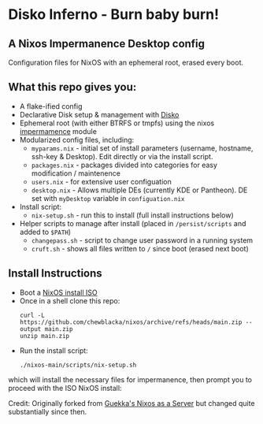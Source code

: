 # Disko Inferno - Burn baby burn! 
## A Nixos Impermanence Desktop config
Configuration files for NixOS with an ephemeral root, erased every boot.

## What this repo gives you:
- A flake-ified config
- Declarative Disk setup & management with [Disko](https://github.com/nix-community/disko)
- Ephemeral root (with either BTRFS or tmpfs) using the nixos [impermamence](https://github.com/nix-community/impermanence) module
- Modularized config files, including:
  - `myparams.nix` - initial set of install parameters (username, hostname, ssh-key & Desktop). Edit directly or via the install script.
  - `packages.nix` - packages divided into categories for easy modification / maintenence
  - `users.nix` - for extensive user configuation
  - `desktop.nix` - Allows multiple DEs (currently KDE or Pantheon). DE set with `myDesktop` variable in `configuation.nix`
- Install script:
  - `nix-setup.sh` - run this to install (full install instructions below)
- Helper scripts to manage after install (placed in `/persist/scripts` and added to `$PATH`) 
  - `changepass.sh` - script to change user password in a running system
  - `cruft.sh` - shows all files written to `/` since boot (erased next boot)

## Install Instructions
- Boot a [NixOS install ISO](https://github.com/chewblacka/nixos-iso/)
- Once in a shell clone this repo:
  ```
  curl -L https://github.com/chewblacka/nixos/archive/refs/heads/main.zip --output main.zip
  unzip main.zip
  ```
- Run the install script:
  ```
  ./nixos-main/scripts/nix-setup.sh
  ```
which will install the necessary files for impermanence, then prompt you to proceed with the ISO NixOS install:

Credit: Originally forked from [Guekka's Nixos as a Server](https://guekka.github.io)
but changed quite substantially since then.

